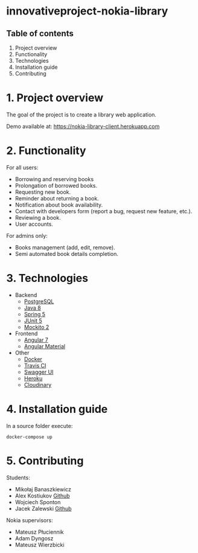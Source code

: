 # innovativeproject-nokia-library
## Table of contents
1. Project overview
2. Functionality
3. Technologies
4. Installation guide
5. Contributing
# 1. Project overview
The goal of the project is to create a library web application.

Demo available at: https://nokia-library-client.herokuapp.com
# 2. Functionality
For all users:
* Borrowing and reserving books
* Prolongation of borrowed books.
* Requesting new book.
* Reminder about returning a book.
* Notification about book availability.
* Contact with developers form (report a bug, request new feature, etc.).
* Reviewing a book.
* User accounts.

For admins only:
* Books management (add, edit, remove).
* Semi automated book details completion.

# 3. Technologies
* Backend
  * [PostgreSQL](https://www.postgresql.org/)
  * [Java 8](https://www.java.com)
  * [Spring 5](https://spring.io/)
  * [JUnit 5](https://junit.org/junit5/)
  * [Mockito 2](https://site.mockito.org/)
* Frontend
  * [Angular 7](https://angular.io/)
  * [Angular Material](https://material.angular.io/)
* Other
  * [Docker](https://www.docker.com/)
  * [Travis CI](https://travis-ci.org/)
  * [Swagger UI](https://swagger.io/)
  * [Heroku](https://www.heroku.com/)
  * [Cloudinary](https://cloudinary.com/) 

# 4. Installation guide
In a source folder execute:
```
docker-compose up
```

# 5. Contributing
Students:
* Mikołaj Banaszkiewicz
* Alex Kostiukov [Github](https://github.com/KostiukovAleksey)
* Wojciech Sponton 
* Jacek Zalewski [Github](https://github.com/tubidubidam)

Nokia supervisors:
* Mateusz Płuciennik
* Adam Dyngosz
* Mateusz Wierzbicki